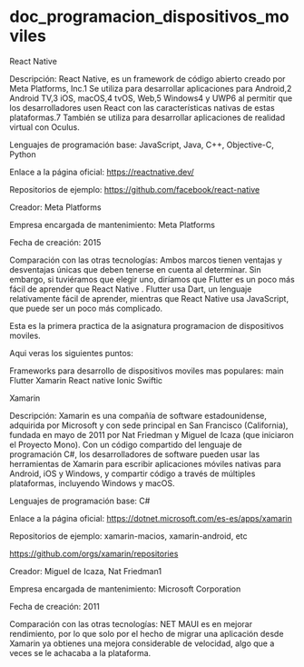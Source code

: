 # doc_programacion_dispositivos_moviles

React Native 
 


Descripción: React Native, es un framework de código abierto creado por Meta Platforms, Inc.1 Se utiliza para desarrollar aplicaciones para Android,2  Android TV,3  iOS, macOS,4  tvOS, Web,5  Windows4 y UWP6 al permitir que los desarrolladores usen React con las características nativas de estas plataformas.7 También se utiliza para desarrollar aplicaciones de realidad virtual con Oculus. 

Lenguajes de programación base: JavaScript, Java, C++, Objective-C, Python 

Enlace a la página oficial: https://reactnative.dev/ 

Repositorios de ejemplo: https://github.com/facebook/react-native 

Creador: Meta Platforms 

Empresa encargada de mantenimiento: Meta Platforms 

Fecha de creación: 2015 

Comparación con las otras tecnologías: Ambos marcos tienen ventajas y desventajas únicas que deben tenerse en cuenta al determinar. Sin embargo, si tuviéramos que elegir uno, diríamos que Flutter es un poco más fácil de aprender que React Native . Flutter usa Dart, un lenguaje relativamente fácil de aprender, mientras que React Native usa JavaScript, que puede ser un poco más complicado. 



 
Esta es la primera practica de la asignatura programacion de dispositivos moviles.

Aqui veras los siguientes puntos:

Frameworks para desarrollo de dispositivos moviles mas populares:
main
Flutter
Xamarin
React native
Ionic
Swiftic
 
Xamarin 

Descripción: Xamarin es una compañía de software estadounidense, adquirida por Microsoft y con sede principal en San Francisco (California), fundada en mayo de 2011 por Nat Friedman y Miguel de Icaza (que iniciaron el Proyecto Mono). Con un código compartido del lenguaje de programación C#, los desarrolladores de software pueden usar las herramientas de Xamarin para escribir aplicaciones móviles nativas para Android, iOS y Windows, y compartir código a través de múltiples plataformas, incluyendo Windows y macOS. 

Lenguajes de programación base: C# 

Enlace a la página oficial: https://dotnet.microsoft.com/es-es/apps/xamarin 

Repositorios de ejemplo: xamarin-macios, xamarin-android, etc 

https://github.com/orgs/xamarin/repositories 

Creador: Miguel de Icaza, Nat Friedman1 

Empresa encargada de mantenimiento: Microsoft Corporation 

Fecha de creación: 2011 

Comparación con las otras tecnologías: NET MAUI es en mejorar rendimiento, por lo que solo por el hecho de migrar una aplicación desde Xamarin ya obtienes una mejora considerable de velocidad, algo que a veces se le achacaba a la plataforma. 

 

 